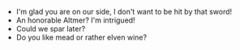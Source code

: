 - I'm glad you are on our side, I don't want to be hit by that sword!
- An honorable Altmer? I'm intrigued!
- Could we spar later?
- Do you like mead or rather elven wine?
